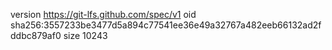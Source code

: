 version https://git-lfs.github.com/spec/v1
oid sha256:3557233be3477d5a894c77541ee36e49a32767a482eeb66132ad2fddbc879af0
size 10243
